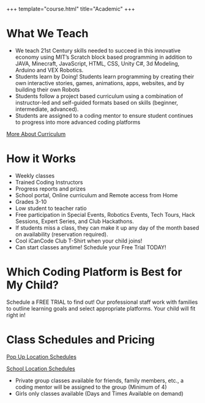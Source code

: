+++
template="course.html"
title="Academic"
+++

# What We Teach
- We teach 21st Century skills needed to succeed in this innovative economy using MIT’s Scratch block based programming in addition to JAVA, Minecraft, JavaScript, HTML, CSS, Unity C#, 3d Modeling, Arduino and VEX Robotics.
- Students learn by Doing! Students learn programming by creating their own interactive stories, games, animations, apps, websites, and by building their own Robots
- Students follow a project based curriculum using a combination of instructor-led and self-guided formats based on skills (beginner, intermediate, advanced).
- Students are assigned to a coding mentor to ensure student continues to progress into more advanced coding platforms

[More About Curriculum](http://www.icancodeclub.com/curriculum)

# How it Works
- Weekly classes 
- Trained Coding Instructors 
- Progress reports and prizes 
- School portal, Online curriculum and Remote access from Home 
- Grades 3-10 
- Low student to teacher ratio 
- Free participation in Special Events, Robotics Events, Tech Tours, Hack Sessions, Expert Series, and Club Hackathons. 
- If students miss a class, they can make it up any day of the month based on availability (reservation required). 
- Cool iCanCode Club T-Shirt when your child joins! 
- Can start classes anytime! Schedule your Free Trial TODAY!

# Which Coding Platform is Best for My Child?
Schedule a FREE TRIAL to find out! Our professional staff work with families to outline learning goals and select appropriate platforms. Your child will fit right in! 

# Class Schedules and Pricing
[Pop Up Location Schedules](https://icancodeclub.mypaysimple.com/s/icancode-club-popup-locations)

[School Location Schedules](https://icancodeclub.mypaysimple.com/s/icancode-club-school-courses)

- Private group classes available for friends, family members, etc., a coding mentor will be assigned to the group (Minimum of 4) 
- Girls only classes available (Days and Times Available on demand)